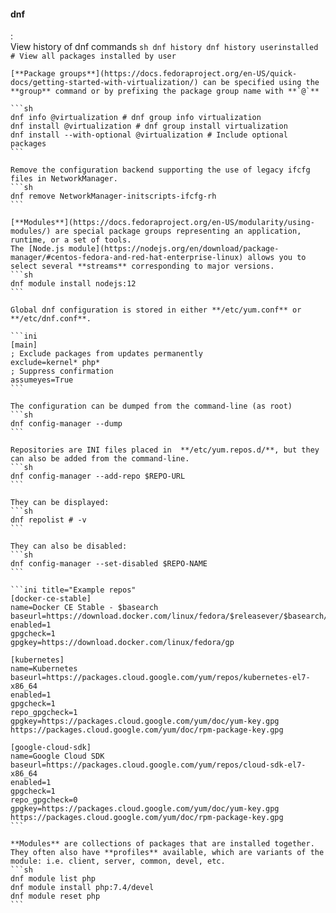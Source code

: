 #### dnf
:   
    View history of dnf commands
    ```sh
    dnf history
    dnf history userinstalled # View all packages installed by user
    ```

    [**Package groups**](https://docs.fedoraproject.org/en-US/quick-docs/getting-started-with-virtualization/) can be specified using the **group** command or by prefixing the package group name with **`@`**

    ```sh
    dnf info @virtualization # dnf group info virtualization
    dnf install @virtualization # dnf group install virtualization
    dnf install --with-optional @virtualization # Include optional packages
    ```

    Remove the configuration backend supporting the use of legacy ifcfg files in NetworkManager.
    ```sh
    dnf remove NetworkManager-initscripts-ifcfg-rh
    ```

    [**Modules**](https://docs.fedoraproject.org/en-US/modularity/using-modules/) are special package groups representing an application, runtime, or a set of tools. 
    The [Node.js module](https://nodejs.org/en/download/package-manager/#centos-fedora-and-red-hat-enterprise-linux) allows you to select several **streams** corresponding to major versions.
    ```sh
    dnf module install nodejs:12
    ```

    Global dnf configuration is stored in either **/etc/yum.conf** or **/etc/dnf.conf**.

    ```ini
    [main]
    ; Exclude packages from updates permanently
    exclude=kernel* php*
    ; Suppress confirmation
    assumeyes=True
    ```

    The configuration can be dumped from the command-line (as root)
    ```sh
    dnf config-manager --dump
    ```

    Repositories are INI files placed in  **/etc/yum.repos.d/**, but they can also be added from the command-line.
    ```sh
    dnf config-manager --add-repo $REPO-URL
    ```

    They can be displayed:
    ```sh
    dnf repolist # -v
    ```

    They can also be disabled:
    ```sh
    dnf config-manager --set-disabled $REPO-NAME
    ```

    ```ini title="Example repos"
    [docker-ce-stable]
    name=Docker CE Stable - $basearch
    baseurl=https://download.docker.com/linux/fedora/$releasever/$basearch/stable
    enabled=1
    gpgcheck=1
    gpgkey=https://download.docker.com/linux/fedora/gp

    [kubernetes]
    name=Kubernetes
    baseurl=https://packages.cloud.google.com/yum/repos/kubernetes-el7-x86_64
    enabled=1
    gpgcheck=1
    repo_gpgcheck=1
    gpgkey=https://packages.cloud.google.com/yum/doc/yum-key.gpg https://packages.cloud.google.com/yum/doc/rpm-package-key.gpg

    [google-cloud-sdk]
    name=Google Cloud SDK
    baseurl=https://packages.cloud.google.com/yum/repos/cloud-sdk-el7-x86_64
    enabled=1
    gpgcheck=1
    repo_gpgcheck=0
    gpgkey=https://packages.cloud.google.com/yum/doc/yum-key.gpg https://packages.cloud.google.com/yum/doc/rpm-package-key.gpg
    ```

    **Modules** are collections of packages that are installed together.
    They often also have **profiles** available, which are variants of the module: i.e. client, server, common, devel, etc.
    ```sh
    dnf module list php
    dnf module install php:7.4/devel
    dnf module reset php
    ```
